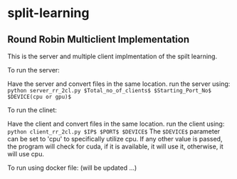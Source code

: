 # split-learning

## Round Robin Multiclient Implementation
This is the server and multiple client implmentation of the spilt learning.

To run the server:

Have the server and convert files in the same location.
run the server using: `python server_rr_2cl.py $Total_no_of_clients$ $Starting_Port_No$ $DEVICE(cpu or gpu)$`

To run the clinet:

Have the client and convert files in the same location.
run the client using: `python client_rr_2cl.py $IP$ $PORT$ $DEVICE$`
The `$DEVICE$` parameter can be set to 'cpu' to specifically utilize cpu. If any other value is passed, the program will check for cuda, if it is available, it will use it, otherwise, it will use cpu.

To run using docker file: (will be updated ...)